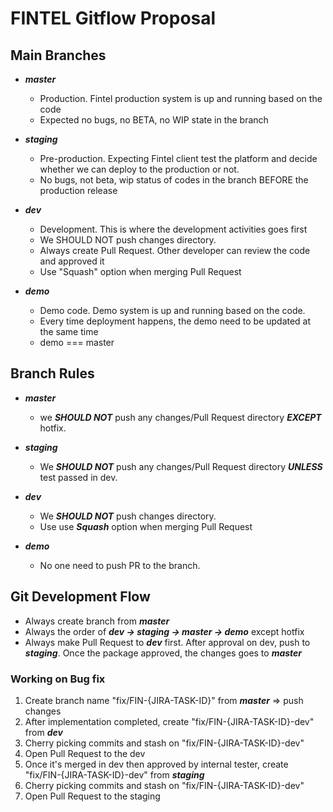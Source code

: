 # FINTEL Gitflow Proposal

## Main Branches

- ***master***
  - Production. Fintel production system is up and running based on the code
  - Expected no bugs, no BETA, no WIP state in the branch

- ***staging***
  - Pre-production. Expecting Fintel client test the platform and decide whether we can deploy to the production or not.
  - No bugs, not beta, wip status of codes in the branch BEFORE the production release

- ***dev***
  - Development. This is where the development activities goes first
  - We SHOULD NOT push changes directory. 
  - Always create Pull Request. Other developer can review the code and approved it
  - Use "Squash" option when merging Pull Request

- ***demo***
  - Demo code. Demo system is up and running based on the code.
  - Every time deployment happens, the demo need to be updated at the same time
  - demo === master

## Branch Rules

- ***master***
  - we ***SHOULD NOT*** push any changes/Pull Request directory ***EXCEPT*** hotfix.

- ***staging***
  - We ***SHOULD NOT*** push any changes/Pull Request directory ***UNLESS*** test passed in dev.

- ***dev***
  - We ***SHOULD NOT*** push changes directory. 
  - Use use ***Squash*** option when merging Pull Request

- ***demo***
  - No one need to push PR to the branch.

## Git Development Flow

- Always create branch from ***master***
- Always the order of ***dev -> staging -> master -> demo*** except hotfix
- Always make Pull Request to ***dev*** first. After approval on dev, push to ***staging***. Once the package approved, the changes goes to ***master***

### Working on Bug fix

1. Create branch name "fix/FIN-{JIRA-TASK-ID}" from ***master*** => push changes
1. After implementation completed, create "fix/FIN-{JIRA-TASK-ID}-dev" from ***dev***
1. Cherry picking commits and stash on "fix/FIN-{JIRA-TASK-ID}-dev"
1. Open Pull Request to the dev
1. Once it's merged in dev then approved by internal tester, create "fix/FIN-{JIRA-TASK-ID}-dev" from ***staging***
1. Cherry picking commits and stash on "fix/FIN-{JIRA-TASK-ID}-dev"
1. Open Pull Request to the staging